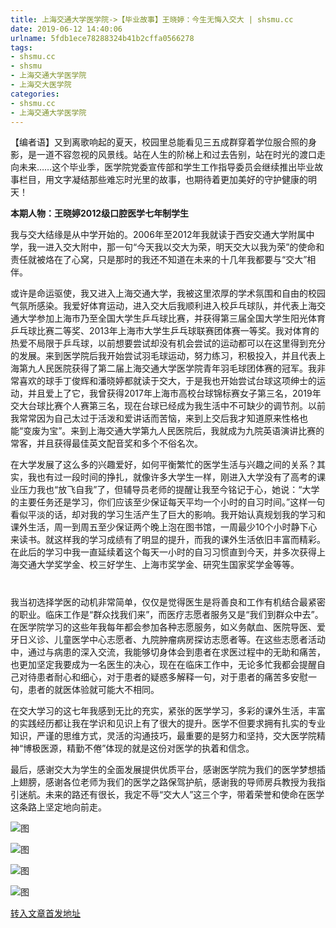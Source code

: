 ```yaml
---
title: 上海交通大学医学院->【毕业故事】王晓婷：今生无悔入交大 | shsmu.cc
date: 2019-06-12 14:40:06
urlname: 5fdb1ece78288324b41b2cffa0566278
tags: 
- shsmu.cc
- shsmu
- 上海交通大学医学院
- 上海交大医学院
categories:
- shsmu.cc
- 上海交通大学医学院
---
```



【编者语】又到离歌响起的夏天，校园里总能看见三五成群穿着学位服合照的身影，是一道不容忽视的风景线。站在人生的阶梯上和过去告别，站在时光的渡口走向未来……这个毕业季，医学院党委宣传部和学生工作指导委员会继续推出毕业故事栏目，用文字凝结那些难忘时光里的故事，也期待着更加美好的守护健康的明天！

**本期人物：****王晓婷****201****2****级****口腔****医学****七****年制学生**

我与交大结缘是从中学开始的。2006年至2012年我就读于西安交通大学附属中学，我一进入交大附中，那一句“今天我以交大为荣，明天交大以我为荣”的使命和责任就被烙在了心窝，只是那时的我还不知道在未来的十几年我都要与“交大”相伴。

或许是命运驱使，我又进入上海交通大学，我被这里浓厚的学术氛围和自由的校园气氛所感染。我爱好体育运动，进入交大后我顺利进入校乒乓球队，并代表上海交通大学参加上海市乃至全国大学生乒乓球比赛，并获得第三届全国大学生阳光体育乒乓球比赛二等奖、2013年上海市大学生乒乓球联赛团体赛一等奖。我对体育的热爱不局限于乒乓球，以前想要尝试却没有机会尝试的运动都可以在这里得到充分的发展。来到医学院后我开始尝试羽毛球运动，努力练习，积极投入，并且代表上海第九人民医院获得了第二届上海交通大学医学院青年羽毛球团体赛的冠军。我非常喜欢的球手丁俊辉和潘晓婷都就读于交大，于是我也开始尝试台球这项绅士的运动，并且爱上了它，我曾获得2017年上海市高校台球锦标赛女子第三名，2019年交大台球比赛个人赛第三名，现在台球已经成为我生活中不可缺少的调节剂。以前我常常因为自己太过于活泼和爱讲话而苦恼，来到上交后我才知道原来性格也能“变废为宝”。来到上海交通大学第九人民医院后，我就成为九院英语演讲比赛的常客，并且获得最佳英文配音奖和多个不俗名次。

在大学发展了这么多的兴趣爱好，如何平衡繁忙的医学生活与兴趣之间的关系？其实，我也有过一段时间的挣扎，就像许多大学生一样，刚进入大学没有了高考的课业压力我也“放飞自我”了，但辅导员老师的提醒让我至今铭记于心，她说：“大学的主要任务还是学习，你们应该至少保证每天平均一个小时的自习时间。”这样一句看似平淡的话，却对我的学习生活产生了巨大的影响。我开始认真规划我的学习和课外生活，周一到周五至少保证两个晚上泡在图书馆，一周最少10个小时静下心来读书。就这样我的学习成绩有了明显的提升，而我的课外生活依旧丰富而精彩。在此后的学习中我一直延续着这个每天一小时的自习习惯直到今天，并多次获得上海交通大学奖学金、校三好学生、上海市奖学金、研究生国家奖学金等等。

# 

我当初选择学医的动机非常简单，仅仅是觉得医生是将善良和工作有机结合最紧密的职业。临床工作是“群众找我们来”，而医疗志愿者服务又是“我们到群众中去”。在医学院学习的这些年我每年都会参加各种志愿服务，如义务献血、医院导医、爱牙日义诊、儿童医学中心志愿者、九院肿瘤病房探访志愿者等。在这些志愿者活动中，通过与病患的深入交流，我能够切身体会到患者在求医过程中的无助和痛苦，也更加坚定我要成为一名医生的决心，现在在临床工作中，无论多忙我都会提醒自己对待患者耐心和细心，对于患者的疑惑多解释一句，对于患者的痛苦多安慰一句，患者的就医体验就可能大不相同。

在交大学习的这七年我感到无比的充实，紧张的医学学习，多彩的课外生活，丰富的实践经历都让我在学识和见识上有了很大的提升。医学不但要求拥有扎实的专业知识，严谨的思维方式，灵活的沟通技巧，最重要的是努力和坚持，交大医学院精神“博极医源，精勤不倦”体现的就是这份对医学的执着和信念。

最后，感谢交大为学生的全面发展提供优质平台，感谢医学院为我们的医学梦想插上翅膀，感谢各位老师为我们的医学之路保驾护航，感谢我的导师房兵教授为我指引迷航。未来的路还有很长，我定不辱“交大人”这三个字，带着荣誉和使命在医学这条路上坚定地向前走。



![图](https://www.shsmu.edu.cn/__local/3/10/E2/C4032290AB71E8A502948086E66_B7383D55_29652.jpg)

![图](https://www.shsmu.edu.cn/__local/3/04/11/53E15A4396164550521E2A245CF_38C0D287_6FCFC.jpeg)

![图](https://www.shsmu.edu.cn/__local/E/82/FE/168ADE73402C1D3FB945C011E59_72BB708B_794EC.jpg)

![图](https://www.shsmu.edu.cn/__local/F/FF/71/E05D8F3DD5EB77F73CFA26C0049_BF324DA5_1DD50.jpg)

[转入文章首发地址](https://www.shsmu.edu.cn/news/info/1002/16605.htm)